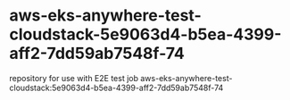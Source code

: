 # aws-eks-anywhere-test-cloudstack-5e9063d4-b5ea-4399-aff2-7dd59ab7548f-74
repository for use with E2E test job aws-eks-anywhere-test-cloudstack:5e9063d4-b5ea-4399-aff2-7dd59ab7548f-74
